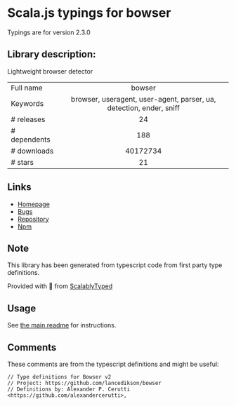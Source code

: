 
# Scala.js typings for bowser

Typings are for version 2.3.0

## Library description:
Lightweight browser detector

|                    |                 |
| ------------------ | :-------------: |
| Full name          | bowser |
| Keywords           | browser, useragent, user-agent, parser, ua, detection, ender, sniff |
| # releases         | 24 |
| # dependents       | 188 |
| # downloads        | 40172734 |
| # stars            | 21 |

## Links
- [Homepage](https://github.com/lancedikson/bowser)
- [Bugs](https://github.com/lancedikson/bowser/issues)
- [Repository](https://github.com/lancedikson/bowser)
- [Npm](https://www.npmjs.com/package/bowser)
    


## Note
This library has been generated from typescript code from first party type definitions.

Provided with :purple_heart: from [ScalablyTyped](https://github.com/oyvindberg/ScalablyTyped)

## Usage
See [the main readme](../../readme.md) for instructions.

## Comments

These comments are from the typescript definitions and might be useful:
```
// Type definitions for Bowser v2
// Project: https://github.com/lancedikson/bowser
// Definitions by: Alexander P. Cerutti <https://github.com/alexandercerutti>,

```

